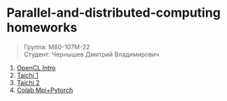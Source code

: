 # Parallel-and-distributed-computing homeworks
>Группа: М80-107М-22\
>Студент: Чернышев Дмитрий Владимирович

1. [OpenCL Intro](https://github.com/B3aRrrr/Parallel-and-distributed-computing-/blob/main/sinOpenCL.py)
2. [Taichi 1](https://github.com/B3aRrrr/Parallel-and-distributed-computing-/blob/main/randomNumbersGeneratorTaichi.py)
3. [Taichi 2](https://github.com/B3aRrrr/Parallel-and-distributed-computing-/blob/main/sinParallel.py)
4. [Colab Mpi+Pytorch](https://colab.research.google.com/drive/178aWoVrFXHMw_-XjqJ_FBuN4ZhtVuGxJ#scrollTo=oyyjTQ62v1Fv)
